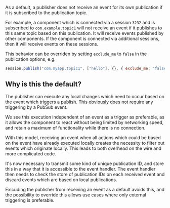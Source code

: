 As a default, a publisher does not receive an event for its own publication if it is subscribed to the publication topic.

For example, a component which is connected via a session `3232` and is subscribed to `com.example.topic1` will not receive an event if it publishes to this same topic based on this publication. It will receive events published by other components. If the component is connected via additional sessions, then it will receive events on these sessions.

This behavior can be overriden by setting `exclude_me` to `false` in the publication options, e.g.

```javascript
session.publish("com.myapp.topic1", ["hello"], {}, { exclude_me: "false"});
```

## Why is this the default?

The publisher can execute any local changes which need to occur based on the event which triggers a publish. This obviously does not require any triggering by a PubSub event. 

We see this execution independent of an event as a trigger as preferable, as it allows the component to react without being limited by networking speed, and retain a maximum of functionality while there is no connection. 

With this model, receiving an event when all actions which could be based on the event have already executed locally creates the necessity to filter out events which originate locally. This leads to both overhead on the wire and more complicated code. 

It's now necessary to transmit some kind of unique publication ID, and store this in a way that it is accessible to the event handler. The event handler then needs to check the store of publication IDs on each received event and discard events which are based on local publications.

Exlcuding the publisher from receiving an event as a default avoids this, and the possibility to override this allows use cases where only external triggering is preferable.
